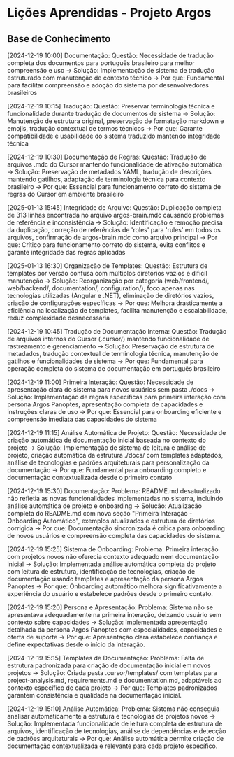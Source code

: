 # Lições Aprendidas - Projeto Argos

## Base de Conhecimento

[2024-12-19 10:00] Documentação: Questão: Necessidade de tradução completa dos documentos para português brasileiro para melhor compreensão e uso → Solução: Implementação de sistema de tradução estruturado com manutenção de contexto técnico → Por que: Fundamental para facilitar compreensão e adoção do sistema por desenvolvedores brasileiros

[2024-12-19 10:15] Tradução: Questão: Preservar terminologia técnica e funcionalidade durante tradução de documentos de sistema → Solução: Manutenção de estrutura original, preservação de formatação markdown e emojis, tradução contextual de termos técnicos → Por que: Garante compatibilidade e usabilidade do sistema traduzido mantendo integridade técnica

[2024-12-19 10:30] Documentação de Regras: Questão: Tradução de arquivos .mdc do Cursor mantendo funcionalidade de ativação automática → Solução: Preservação de metadados YAML, tradução de descrições mantendo gatilhos, adaptação de terminologia técnica para contexto brasileiro → Por que: Essencial para funcionamento correto do sistema de regras do Cursor em ambiente brasileiro

[2025-01-13 15:45] Integridade de Arquivo: Questão: Duplicação completa de 313 linhas encontrada no arquivo argos-brain.mdc causando problemas de referência e inconsistência → Solução: Identificação e remoção precisa da duplicação, correção de referências de 'roles' para 'rules' em todos os arquivos, confirmação de argos-brain.mdc como arquivo principal → Por que: Crítico para funcionamento correto do sistema, evita conflitos e garante integridade das regras aplicadas

[2025-01-13 16:30] Organização de Templates: Questão: Estrutura de templates por versão confusa com múltiplos diretórios vazios e difícil manutenção → Solução: Reorganização por categoria (web/frontend/, web/backend/, documentation/, configuration/), foco apenas nas tecnologias utilizadas (Angular e .NET), eliminação de diretórios vazios, criação de configurações específicas → Por que: Melhora drasticamente a eficiência na localização de templates, facilita manutenção e escalabilidade, reduz complexidade desnecessária

[2024-12-19 10:45] Tradução de Documentação Interna: Questão: Tradução de arquivos internos do Cursor (.cursor/) mantendo funcionalidade de rastreamento e gerenciamento → Solução: Preservação de estrutura de metadados, tradução contextual de terminologia técnica, manutenção de gatilhos e funcionalidades de sistema → Por que: Fundamental para operação completa do sistema de documentação em português brasileiro

[2024-12-19 11:00] Primeira Interação: Questão: Necessidade de apresentação clara do sistema para novos usuários sem pasta ./docs → Solução: Implementação de regras específicas para primeira interação com persona Argos Panoptes, apresentação completa de capacidades e instruções claras de uso → Por que: Essencial para onboarding eficiente e compreensão imediata das capacidades do sistema

[2024-12-19 11:15] Análise Automática de Projeto: Questão: Necessidade de criação automática de documentação inicial baseada no contexto do projeto → Solução: Implementação de sistema de leitura e análise de projeto, criação automática da estrutura ./docs/ com templates adaptados, análise de tecnologias e padrões arquiteturais para personalização da documentação → Por que: Fundamental para onboarding completo e documentação contextualizada desde o primeiro contato 

[2024-12-19 15:30] Documentação: Problema: README.md desatualizado não refletia as novas funcionalidades implementadas no sistema, incluindo análise automática de projeto e onboarding → Solução: Atualização completa do README.md com nova seção "Primeira Interação - Onboarding Automático", exemplos atualizados e estrutura de diretórios corrigida → Por que: Documentação sincronizada é crítica para onboarding de novos usuários e compreensão completa das capacidades do sistema.

[2024-12-19 15:25] Sistema de Onboarding: Problema: Primeira interação com projetos novos não oferecia contexto adequado nem documentação inicial → Solução: Implementada análise automática completa do projeto com leitura de estrutura, identificação de tecnologias, criação de documentação usando templates e apresentação da persona Argos Panoptes → Por que: Onboarding automático melhora significativamente a experiência do usuário e estabelece padrões desde o primeiro contato.

[2024-12-19 15:20] Persona e Apresentação: Problema: Sistema não se apresentava adequadamente na primeira interação, deixando usuário sem contexto sobre capacidades → Solução: Implementada apresentação detalhada da persona Argos Panoptes com especialidades, capacidades e oferta de suporte → Por que: Apresentação clara estabelece confiança e define expectativas desde o início da interação.

[2024-12-19 15:15] Templates de Documentação: Problema: Falta de estrutura padronizada para criação de documentação inicial em novos projetos → Solução: Criada pasta .cursor/templates/ com templates para project-analysis.md, requirements.md e documentation.md, adaptáveis ao contexto específico de cada projeto → Por que: Templates padronizados garantem consistência e qualidade na documentação inicial.

[2024-12-19 15:10] Análise Automática: Problema: Sistema não conseguia analisar automaticamente a estrutura e tecnologias de projetos novos → Solução: Implementada funcionalidade de leitura completa de estrutura de arquivos, identificação de tecnologias, análise de dependências e detecção de padrões arquiteturais → Por que: Análise automática permite criação de documentação contextualizada e relevante para cada projeto específico. 